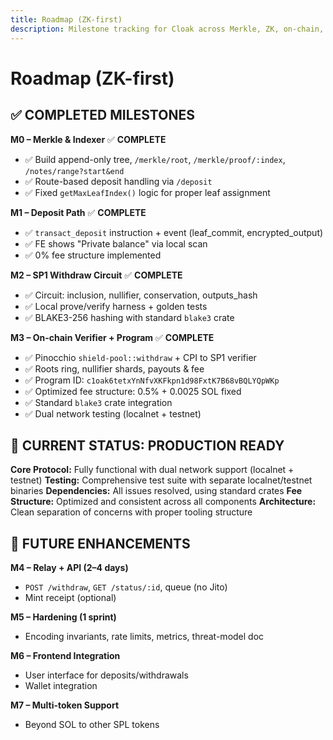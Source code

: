```yaml
---
title: Roadmap (ZK-first)
description: Milestone tracking for Cloak across Merkle, ZK, on-chain, and relay deliverables.
---
```


# Roadmap (ZK-first)

## ✅ COMPLETED MILESTONES

**M0 – Merkle & Indexer** ✅ **COMPLETE**
- ✅ Build append-only tree, `/merkle/root`, `/merkle/proof/:index`, `/notes/range?start&end`
- ✅ Route-based deposit handling via `/deposit`
- ✅ Fixed `getMaxLeafIndex()` logic for proper leaf assignment

**M1 – Deposit Path** ✅ **COMPLETE**
- ✅ `transact_deposit` instruction + event (leaf_commit, encrypted_output)
- ✅ FE shows "Private balance" via local scan
- ✅ 0% fee structure implemented

**M2 – SP1 Withdraw Circuit** ✅ **COMPLETE**
- ✅ Circuit: inclusion, nullifier, conservation, outputs_hash
- ✅ Local prove/verify harness + golden tests
- ✅ BLAKE3-256 hashing with standard `blake3` crate

**M3 – On-chain Verifier + Program** ✅ **COMPLETE**
- ✅ Pinocchio `shield-pool::withdraw` + CPI to SP1 verifier
- ✅ Roots ring, nullifier shards, payouts & fee
- ✅ Program ID: `c1oak6tetxYnNfvXKFkpn1d98FxtK7B68vBQLYQpWKp`
- ✅ Optimized fee structure: 0.5% + 0.0025 SOL fixed
- ✅ Standard `blake3` crate integration
- ✅ Dual network testing (localnet + testnet)

## 🚀 CURRENT STATUS: PRODUCTION READY

**Core Protocol:** Fully functional with dual network support (localnet + testnet)
**Testing:** Comprehensive test suite with separate localnet/testnet binaries
**Dependencies:** All issues resolved, using standard crates
**Fee Structure:** Optimized and consistent across all components
**Architecture:** Clean separation of concerns with proper tooling structure

## 🔮 FUTURE ENHANCEMENTS

**M4 – Relay + API (2–4 days)**
- `POST /withdraw`, `GET /status/:id`, queue (no Jito)
- Mint receipt (optional)

**M5 – Hardening (1 sprint)**
- Encoding invariants, rate limits, metrics, threat-model doc

**M6 – Frontend Integration**
- User interface for deposits/withdrawals
- Wallet integration

**M7 – Multi-token Support**
- Beyond SOL to other SPL tokens
